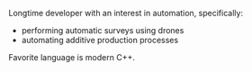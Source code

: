 Longtime developer with an interest in automation, specifically:
 - performing automatic surveys using drones
 - automating additive production processes

Favorite language is modern C++.
